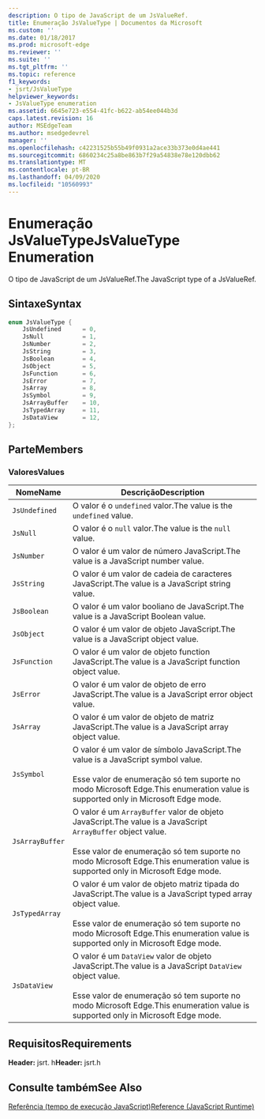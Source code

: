 ```yaml
---
description: O tipo de JavaScript de um JsValueRef.
title: Enumeração JsValueType | Documentos da Microsoft
ms.custom: ''
ms.date: 01/18/2017
ms.prod: microsoft-edge
ms.reviewer: ''
ms.suite: ''
ms.tgt_pltfrm: ''
ms.topic: reference
f1_keywords:
- jsrt/JsValueType
helpviewer_keywords:
- JsValueType enumeration
ms.assetid: 6645e723-e554-41fc-b622-ab54ee044b3d
caps.latest.revision: 16
author: MSEdgeTeam
ms.author: msedgedevrel
manager: ''
ms.openlocfilehash: c42231525b55b49f0931a2ace33b373e0d4ae441
ms.sourcegitcommit: 6860234c25a8be863b7f29a54838e78e120dbb62
ms.translationtype: MT
ms.contentlocale: pt-BR
ms.lasthandoff: 04/09/2020
ms.locfileid: "10560993"
---
```

# <span data-ttu-id="1ba7f-103">Enumeração JsValueType</span><span class="sxs-lookup"><span data-stu-id="1ba7f-103">JsValueType Enumeration</span></span>
<span data-ttu-id="1ba7f-104">O tipo de JavaScript de um JsValueRef.</span><span class="sxs-lookup"><span data-stu-id="1ba7f-104">The JavaScript type of a JsValueRef.</span></span>  
  
## <span data-ttu-id="1ba7f-105">Sintaxe</span><span class="sxs-lookup"><span data-stu-id="1ba7f-105">Syntax</span></span>  
  
```cpp  
enum JsValueType {  
    JsUndefined      = 0,  
    JsNull           = 1,  
    JsNumber         = 2,  
    JsString         = 3,  
    JsBoolean        = 4,  
    JsObject         = 5,  
    JsFunction       = 6,  
    JsError          = 7,  
    JsArray          = 8,  
    JsSymbol         = 9,  
    JsArrayBuffer    = 10,  
    JsTypedArray     = 11,  
    JsDataView       = 12,  
};  
```  
  
## <span data-ttu-id="1ba7f-106">Parte</span><span class="sxs-lookup"><span data-stu-id="1ba7f-106">Members</span></span>  
  
### <span data-ttu-id="1ba7f-107">Valores</span><span class="sxs-lookup"><span data-stu-id="1ba7f-107">Values</span></span>  
  
|<span data-ttu-id="1ba7f-108">Nome</span><span class="sxs-lookup"><span data-stu-id="1ba7f-108">Name</span></span>|<span data-ttu-id="1ba7f-109">Descrição</span><span class="sxs-lookup"><span data-stu-id="1ba7f-109">Description</span></span>|  
|----------|-----------------|  
|`JsUndefined`|<span data-ttu-id="1ba7f-110">O valor é o `undefined` valor.</span><span class="sxs-lookup"><span data-stu-id="1ba7f-110">The value is the `undefined` value.</span></span>|  
|`JsNull`|<span data-ttu-id="1ba7f-111">O valor é o `null` valor.</span><span class="sxs-lookup"><span data-stu-id="1ba7f-111">The value is the `null` value.</span></span>|  
|`JsNumber`|<span data-ttu-id="1ba7f-112">O valor é um valor de número JavaScript.</span><span class="sxs-lookup"><span data-stu-id="1ba7f-112">The value is a JavaScript number value.</span></span>|  
|`JsString`|<span data-ttu-id="1ba7f-113">O valor é um valor de cadeia de caracteres JavaScript.</span><span class="sxs-lookup"><span data-stu-id="1ba7f-113">The value is a JavaScript string value.</span></span>|  
|`JsBoolean`|<span data-ttu-id="1ba7f-114">O valor é um valor booliano de JavaScript.</span><span class="sxs-lookup"><span data-stu-id="1ba7f-114">The value is a JavaScript Boolean value.</span></span>|  
|`JsObject`|<span data-ttu-id="1ba7f-115">O valor é um valor de objeto JavaScript.</span><span class="sxs-lookup"><span data-stu-id="1ba7f-115">The value is a JavaScript object value.</span></span>|  
|`JsFunction`|<span data-ttu-id="1ba7f-116">O valor é um valor de objeto function JavaScript.</span><span class="sxs-lookup"><span data-stu-id="1ba7f-116">The value is a JavaScript function object value.</span></span>|  
|`JsError`|<span data-ttu-id="1ba7f-117">O valor é um valor de objeto de erro JavaScript.</span><span class="sxs-lookup"><span data-stu-id="1ba7f-117">The value is a JavaScript error object value.</span></span>|  
|`JsArray`|<span data-ttu-id="1ba7f-118">O valor é um valor de objeto de matriz JavaScript.</span><span class="sxs-lookup"><span data-stu-id="1ba7f-118">The value is a JavaScript array object value.</span></span>|  
|`JsSymbol`|<span data-ttu-id="1ba7f-119">O valor é um valor de símbolo JavaScript.</span><span class="sxs-lookup"><span data-stu-id="1ba7f-119">The value is a JavaScript symbol value.</span></span><br /><br /> <span data-ttu-id="1ba7f-120">Esse valor de enumeração só tem suporte no modo Microsoft Edge.</span><span class="sxs-lookup"><span data-stu-id="1ba7f-120">This enumeration value is supported only in Microsoft Edge mode.</span></span>|  
|`JsArrayBuffer`|<span data-ttu-id="1ba7f-121">O valor é um `ArrayBuffer` valor de objeto JavaScript.</span><span class="sxs-lookup"><span data-stu-id="1ba7f-121">The value is a JavaScript `ArrayBuffer` object value.</span></span><br /><br /> <span data-ttu-id="1ba7f-122">Esse valor de enumeração só tem suporte no modo Microsoft Edge.</span><span class="sxs-lookup"><span data-stu-id="1ba7f-122">This enumeration value is supported only in Microsoft Edge mode.</span></span>|  
|`JsTypedArray`|<span data-ttu-id="1ba7f-123">O valor é um valor de objeto matriz tipada do JavaScript.</span><span class="sxs-lookup"><span data-stu-id="1ba7f-123">The value is a JavaScript typed array object value.</span></span><br /><br /> <span data-ttu-id="1ba7f-124">Esse valor de enumeração só tem suporte no modo Microsoft Edge.</span><span class="sxs-lookup"><span data-stu-id="1ba7f-124">This enumeration value is supported only in Microsoft Edge mode.</span></span>|  
|`JsDataView`|<span data-ttu-id="1ba7f-125">O valor é um `DataView` valor de objeto JavaScript.</span><span class="sxs-lookup"><span data-stu-id="1ba7f-125">The value is a JavaScript `DataView` object value.</span></span><br /><br /> <span data-ttu-id="1ba7f-126">Esse valor de enumeração só tem suporte no modo Microsoft Edge.</span><span class="sxs-lookup"><span data-stu-id="1ba7f-126">This enumeration value is supported only in Microsoft Edge mode.</span></span>|  
  
## <span data-ttu-id="1ba7f-127">Requisitos</span><span class="sxs-lookup"><span data-stu-id="1ba7f-127">Requirements</span></span>  
 <span data-ttu-id="1ba7f-128">**Header:** jsrt. h</span><span class="sxs-lookup"><span data-stu-id="1ba7f-128">**Header:** jsrt.h</span></span>  
  
## <span data-ttu-id="1ba7f-129">Consulte também</span><span class="sxs-lookup"><span data-stu-id="1ba7f-129">See Also</span></span>  
 [<span data-ttu-id="1ba7f-130">Referência (tempo de execução JavaScript)</span><span class="sxs-lookup"><span data-stu-id="1ba7f-130">Reference (JavaScript Runtime)</span></span>](../chakra-hosting/reference-javascript-runtime.md)
